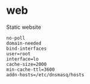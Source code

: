 # web
Static website


```
no-poll
domain-needed
bind-interfaces
user=root
interface=lo
cache-size=2000
min-cache-ttl=3600
addn-hosts=/etc/dnsmasq/hosts
```
